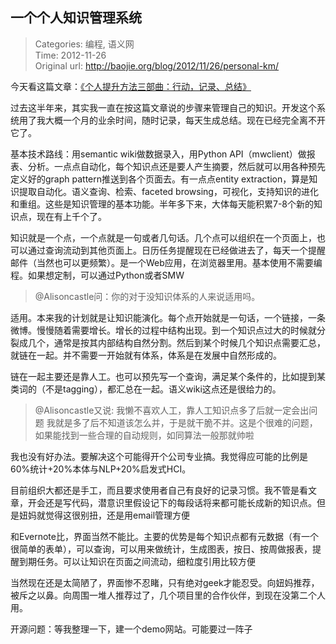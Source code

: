 一个个人知识管理系统
---
    
> Categories: 编程, 语义网  
> Time: 2012-11-26  
> Original url: <http://baojie.org/blog/2012/11/26/personal-km/>
    
今天看这篇文章：[《个人提升方法三部曲：行动，记录、总结》](http://socialbeta.com/t/career-management-03)

过去这半年来，其实我一直在按这篇文章说的步骤来管理自己的知识。开发这个系统用了我大概一个月的业余时间，随时记录，每天生成总结。现在已经完全离不开它了。

基本技术路线：用semantic wiki做数据录入，用Python API（mwclient）做报表、分析。一点点自动化，每个知识点还是要人产生摘要，然后就可以用各种预先定义好的graph pattern推送到各个页面去。有一点点entity extraction，算是知识提取自动化。语义查询、检索、faceted browsing，可视化，支持知识的进化和重组。这些是知识管理的基本功能。半年多下来，大体每天能积累7-8个新的知识点，现在有上千个了。

知识就是一个点，一个点就是一句或者几句话。几个点可以组织在一个页面上，也可以通过查询流动到其他页面上。日历任务提醒现在已经做进去了，每天一个提醒邮件（当然也可以更频繁）。是一个Web应用，在浏览器里用。基本使用不需要编程。如果想定制，可以通过Python或者SMW

> @Alisoncastle问：你的对于没知识体系的人来说适用吗。

适用。本来我的计划就是让知识能演化。每个点开始就是一句话，一个链接，一条微博。慢慢随着需要增长。增长的过程中结构出现。到一个知识点过大的时候就分裂成几个，通常是按其内部结构自然分割。然后到某个时候几个知识点需要汇总，就链在一起。并不需要一开始就有体系，体系是在发展中自然形成的。     

链在一起主要还是靠人工。也可以预先写一个查询，满足某个条件的，比如提到某类词的（不是tagging），都汇总在一起。语义wiki这点还是很给力的。

> @Alisoncastle又说: 我懒不喜欢人工，靠人工知识点多了后就一定会出问题 我就是多了后不知道该怎么并，于是就干脆不并。这是个很难的问题，如果能找到一些合理的自动规则，如同算法一般那就帅啦


我也没有好办法。要解决这个可能得开个公司专业搞。我觉得应可能的比例是60%统计+20%本体与NLP+20%启发式HCI。

目前组织大都还是手工，而且要求使用者自己有良好的记录习惯。我不管是看文章，开会还是写代码，潜意识里假设记下的每段话将来都可能长成新的知识点。但是妞妈就觉得这很别扭，还是用email管理方便

和Evernote比，界面当然不能比。主要的优势是每个知识点都有元数据（有一个很简单的表单），可以查询，可以用来做统计，生成图表，按日、按周做报表，提醒到期任务。可以让知识在页面之间流动，细粒度引用比较方便

当然现在还是太简陋了，界面惨不忍睹，只有绝对geek才能忍受。向妞妈推荐，被斥之以鼻。向周围一堆人推荐过了，几个项目里的合作伙伴，到现在没第二个人用。

开源问题：等我整理一下，建一个demo网站。可能要过一阵子     
    